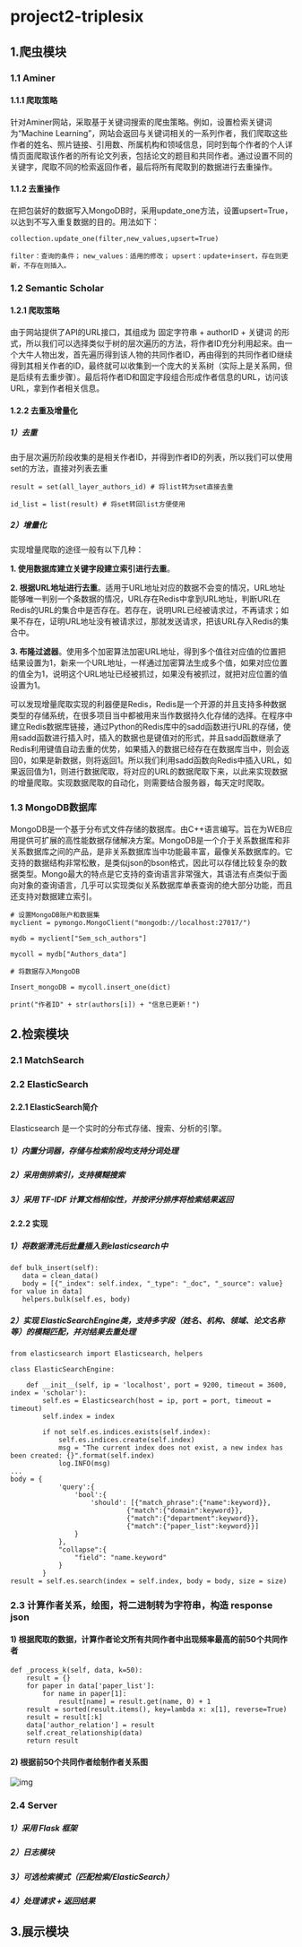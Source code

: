 # project2-triplesix

## 1.爬虫模块

### 1.1 Aminer
#### 1.1.1 爬取策略
针对Aminer网站，采取基于关键词搜索的爬虫策略。例如，设置检索关键词为“Machine Learning”，网站会返回与关键词相关的一系列作者，我们爬取这些作者的姓名、照片链接、引用数、所属机构和领域信息，同时到每个作者的个人详情页面爬取该作者的所有论文列表，包括论文的题目和共同作者。通过设置不同的关键字，爬取不同的检索返回作者，最后将所有爬取到的数据进行去重操作。
#### 1.1.2 去重操作
在把包装好的数据写入MongoDB时，采用update_one方法，设置upsert=True，以达到不写入重复数据的目的。用法如下：

`collection.update_one(filter,new_values,upsert=True)`

`filter：查询的条件；`
`new_values：适用的修改；`
`upsert：update+insert，存在则更新，不存在则插入。`

### 1.2 Semantic Scholar
#### 1.2.1 爬取策略
由于网站提供了API的URL接口，其组成为 固定字符串 + authorID + 关键词 的形式，所以我们可以选择类似于树的层次遍历的方法，将作者ID充分利用起来。由一个大牛人物出发，首先遍历得到该人物的共同作者ID，再由得到的共同作者ID继续得到其相关作者的ID，最终就可以收集到一个庞大的关系树（实际上是关系网，但是后续有去重步骤）。最后将作者ID和固定字段组合形成作者信息的URL，访问该URL，拿到作者相关信息。
#### 1.2.2 去重及增量化
##### 1）去重
由于层次遍历阶段收集的是相关作者ID，并得到作者ID的列表，所以我们可以使用set的方法，直接对列表去重

`result = set(all_layer_authors_id) # 将list转为set直接去重`

`id_list = list(result) # 将set转回list方便使用`
##### 2）增量化
实现增量爬取的途径一般有以下几种：

**1. 使用数据库建立关键字段建立索引进行去重**。

**2. 根据URL地址进行去重**。适用于URL地址对应的数据不会变的情况，URL地址能够唯一判别一个条数据的情况，URL存在Redis中拿到URL地址，判断URL在Redis的URL的集合中是否存在。若存在，说明URL已经被请求过，不再请求；如果不存在，证明URL地址没有被请求过，那就发送请求，把该URL存入Redis的集合中。

**3. 布隆过滤器**。使用多个加密算法加密URL地址，得到多个值往对应值的位置把结果设置为1，新来一个URL地址，一样通过加密算法生成多个值，如果对应位置的值全为1，说明这个URL地址已经被抓过，如果没有被抓过，就把对应位置的值设置为1。

   可以发现增量爬取实现的利器便是Redis，Redis是一个开源的并且支持多种数据类型的存储系统，在很多项目当中都被用来当作数据持久化存储的选择。在程序中建立Redis数据库链接，通过Python的Redis库中的sadd函数进行URL的存储，使用sadd函数进行插入时，插入的数据也是键值对的形式，并且sadd函数继承了Redis利用键值自动去重的优势，如果插入的数据已经存在在数据库当中，则会返回0，如果是新数据，则将返回1。所以我们利用sadd函数向Redis中插入URL，如果返回值为1，则进行数据爬取，将对应的URL的数据爬取下来，以此来实现数据的增量爬取。实现数据爬取的自动化，则需要结合服务器，每天定时爬取。

### 1.3 MongoDB数据库

MongoDB是一个基于分布式文件存储的数据库。由C++语言编写。旨在为WEB应用提供可扩展的高性能数据存储解决方案。MongoDB是一个介于关系数据库和非关系数据库之间的产品，是非关系数据库当中功能最丰富，最像关系数据库的。它支持的数据结构非常松散，是类似json的bson格式，因此可以存储比较复杂的数据类型。Mongo最大的特点是它支持的查询语言非常强大，其语法有点类似于面向对象的查询语言，几乎可以实现类似关系数据库单表查询的绝大部分功能，而且还支持对数据建立索引。
```
# 设置MongoDB账户和数据集
myclient = pymongo.MongoClient("mongodb://localhost:27017/")

mydb = myclient["Sem_sch_authors"]

mycoll = mydb["Authors_data"]
```
```
# 将数据存入MongoDB

Insert_mongoDB = mycoll.insert_one(dict)

print("作者ID" + str(authors[i]) + "信息已更新！")
```

## 2.检索模块

### 2.1 MatchSearch

### 2.2 ElasticSearch

#### 2.2.1 ElasticSearch简介

Elasticsearch 是一个实时的分布式存储、搜索、分析的引擎。
##### 1）内置分词器，存储与检索阶段均支持分词处理
##### 2）采用倒排索引，支持模糊搜索
##### 3）采用 TF-IDF 计算文档相似性，并按评分排序将检索结果返回

#### 2.2.2 实现
##### 1）将数据清洗后批量插入到elasticsearch中
```
def bulk_insert(self):
   data = clean_data()
   body = [{"_index": self.index, "_type": "_doc", "_source": value} for value in data]
   helpers.bulk(self.es, body)
```
##### 2）实现 ElasticSearchEngine类，支持多字段（姓名、机构、领域、论文名称等）的模糊匹配，并对结果去重处理
```
from elasticsearch import Elasticsearch, helpers

class ElasticSearchEngine:

    def __init__(self, ip = 'localhost', port = 9200, timeout = 3600, index = 'scholar'):
        self.es = Elasticsearch(host = ip, port = port, timeout = timeout)
        self.index = index

        if not self.es.indices.exists(self.index):
            self.es.indices.create(self.index)
            msg = "The current index does not exist, a new index has been created: {}".format(self.index)
            log.INFO(msg)
...
body = {
            'query':{
                'bool':{
                    'should': [{"match_phrase":{"name":keyword}},
                             {"match":{"domain":keyword}},
                             {"match":{"department":keyword}},
                             {"match":{"paper_list":keyword}}]
                }
            },
            "collapse":{
                "field": "name.keyword"
            }
        }
result = self.es.search(index = self.index, body = body, size = size)
```
### 2.3 计算作者关系，绘图，将二进制转为字符串，构造 response json
#### 1) 根据爬取的数据，计算作者论文所有共同作者中出现频率最高的前50个共同作者
    def _process_k(self, data, k=50):
        result = {}
        for paper in data['paper_list']:
            for name in paper[1]:
                result[name] = result.get(name, 0) + 1
        result = sorted(result.items(), key=lambda x: x[1], reverse=True)
        result = result[:k]
        data['author_relation'] = result
        self.creat_relationship(data)
        return result
#### 2) 根据前50个共同作者绘制作者关系图
![img](https://user-images.githubusercontent.com/85541451/147380893-ddb4f46f-e095-456e-b9ee-02ed63f9ae10.jpg)


### 2.4 Server
##### 1）采用 Flask 框架
##### 2）日志模块
##### 3）可选检索模式（匹配检索/ElasticSearch）
##### 4）处理请求 + 返回结果


## 3.展示模块
